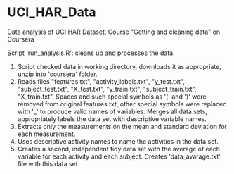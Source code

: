 # UCI_HAR_Data
Data analysis of UCI HAR Dataset. Course "Getting and cleaning data" on Coursera

Script 'run_analysis.R': cleans up  and processes the data.
1) Script checked data in working directory, downloads it as appropriate, unzip into 'coursera' folder.
2) Reads files "features.txt", "activity_labels.txt", "y_test.txt", "subject_test.txt", "X_test.txt", "y_train.txt", "subject_train.txt", "X_train.txt".  Spaces and such special symbols as '(' and ')' were removed from original features.txt, other special symbols were replaced with '_' to produce valid names of variables. Merges all data sets, appropriately labels the data set with descriptive variable names.
3) Extracts only the measurements on the mean and standard deviation for each measurement.
4) Uses descriptive activity names to name the activities in the data set.
5) Creates a second, independent tidy data set with the average of each variable for each activity and each subject. Creates 'data_avarage.txt' file with this data set
